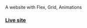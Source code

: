 A website with Flex, Grid, Animations

### [Live site](https://sohag-aust.github.io/copa-america-website/)
